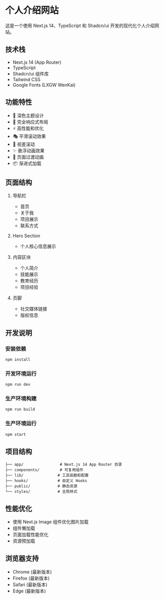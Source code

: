 # 个人介绍网站

这是一个使用 Next.js 14、TypeScript 和 Shadcn/ui 开发的现代化个人介绍网站。

## 技术栈

- Next.js 14 (App Router)
- TypeScript
- Shadcn/ui 组件库
- Tailwind CSS
- Google Fonts (LXGW WenKai)

## 功能特性

- 🎨 深色主题设计
- 📱 完全响应式布局
- ⚡ 高性能和优化
- 🎭 平滑滚动效果
- 🌟 视差滚动
- ✨ 悬浮动画效果
- 🔄 页面过渡动画
- 📦 渐进式加载

## 页面结构

1. 导航栏
   - 首页
   - 关于我
   - 项目展示
   - 联系方式

2. Hero Section
   - 个人核心信息展示

3. 内容区块
   - 个人简介
   - 技能展示
   - 教育经历
   - 项目经验

4. 页脚
   - 社交媒体链接
   - 版权信息

## 开发说明

### 安装依赖

```bash
npm install
```

### 开发环境运行

```bash
npm run dev
```

### 生产环境构建

```bash
npm run build
```

### 生产环境运行

```bash
npm start
```

## 项目结构

```
├── app/                # Next.js 14 App Router 目录
├── components/         # 可复用组件
├── lib/               # 工具函数和配置
├── hooks/             # 自定义 Hooks
├── public/            # 静态资源
└── styles/            # 全局样式
```

## 性能优化

- 使用 Next.js Image 组件优化图片加载
- 组件懒加载
- 页面加载性能优化
- 资源预加载

## 浏览器支持

- Chrome (最新版本)
- Firefox (最新版本)
- Safari (最新版本)
- Edge (最新版本) 